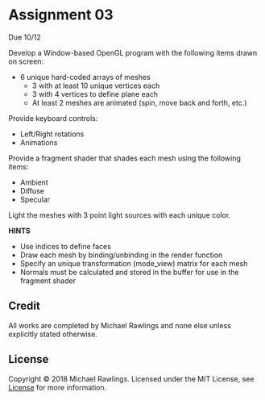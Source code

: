 # Assignment 03
Due 10/12

Develop a Window-based OpenGL program with the following items drawn on screen:
* 6 unique hard-coded arrays of meshes
    * 3 with at least 10 unique vertices each
    * 3 with 4 vertices to define plane each
    * At least 2 meshes are animated (spin, move back and forth, etc.)

Provide keyboard controls:
* Left/Right rotations
* Animations

Provide a fragment shader that shades each mesh using the following items:
* Ambient
* Diffuse
* Specular

Light the meshes with 3 point light sources with each unique color.

**HINTS**
* Use indices to define faces
* Draw each mesh by binding/unbinding in the render function
* Specify an unique transformation (mode_view) matrix for each mesh
* Normals must be calculated and stored in the buffer for use in the fragment shader


## Credit
All works are completed by Michael Rawlings and none else unless explicitly stated otherwise.

## License
Copyright &copy; 2018 Michael Rawlings. Licensed under the MIT License, see [License](LICENSE) for more information.
